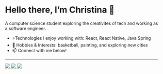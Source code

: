 # Hello there, I’m Christina 👋 

A computer science student exploring the creativites of tech and working as a software engineer. 

- ⚡️Technologies I enjoy working with: React, React Native, Java Spring
- 🌱 Hobbies & Interests: basketball, painting, and exploring new cities
- 📫 Connect with me below!
---
<span align="left">
  <a href="https://www.linkedin.com/in/christinaliangg/">
    <img src="https://img.shields.io/badge/LinkedIn-0077B5?style=for-the-badge&logo=linkedin&logoColor=white" />
  </a>
  <a href="mailto:christina.liang@outlook.com">
    <img src="https://img.shields.io/badge/Mail-D14836?style=for-the-badge&logo=gmail&logoColor=white" />
  </a>
  <a href="https://github.com/clianggg/?tab=follow">
    <img src="https://img.shields.io/badge/Follow-100000?style=for-the-badge&logo=github&logoColor=white" />
  </a>
</span>
<!---
clianggg/clianggg is a ✨ special ✨ repository because its `README.md` (this file) appears on your GitHub profile.
You can click the Preview link to take a look at your changes.
--->
